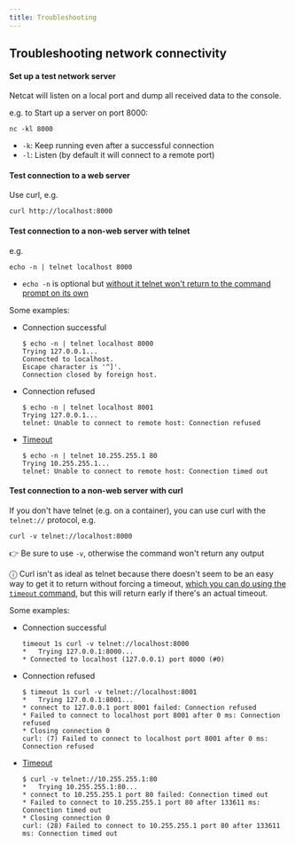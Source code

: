 ```yaml
---
title: Troubleshooting
---
```


## Troubleshooting network connectivity

#### Set up a test network server

Netcat will listen on a local port and dump all received data to the console.

e.g. to Start up a server on port 8000:

```
nc -kl 8000
```

- `-k`: Keep running even after a successful connection
- `-l`: Listen (by default it will connect to a remote port)

#### Test connection to a web server

Use curl, e.g.

```
curl http://localhost:8000
```

#### Test connection to a non-web server with telnet

e.g.

```
echo -n | telnet localhost 8000
```

- `echo -n` is optional but [without it telnet won't return to the command prompt on its own](https://stackoverflow.com/a/60897607/399105)

Some examples:

- Connection successful

  ```
  $ echo -n | telnet localhost 8000
  Trying 127.0.0.1...
  Connected to localhost.
  Escape character is '^]'.
  Connection closed by foreign host.
  ```

- Connection refused

  ```
  $ echo -n | telnet localhost 8001
  Trying 127.0.0.1...
  telnet: Unable to connect to remote host: Connection refused
  ```

- [Timeout](https://stackoverflow.com/a/904609/399105)

  ```
  $ echo -n | telnet 10.255.255.1 80
  Trying 10.255.255.1...
  telnet: Unable to connect to remote host: Connection timed out
  ```

#### Test connection to a non-web server with curl

If you don't have telnet (e.g. on a container), you can use curl with the `telnet://` protocol, e.g.

```
curl -v telnet://localhost:8000
```

👉 Be sure to use `-v`, otherwise the command won't return any output

ⓘ Curl isn't as ideal as telnet because there doesn't seem to be an easy way to get it to return without forcing a timeout, [which you can do using the `timeout` command](https://stackoverflow.com/a/42347622/399105), but this will return early if there's an actual timeout.

Some examples:

- Connection successful

  ```
  timeout 1s curl -v telnet://localhost:8000
  *   Trying 127.0.0.1:8000...
  * Connected to localhost (127.0.0.1) port 8000 (#0)
  ```

- Connection refused

  ```
  $ timeout 1s curl -v telnet://localhost:8001
  *   Trying 127.0.0.1:8001...
  * connect to 127.0.0.1 port 8001 failed: Connection refused
  * Failed to connect to localhost port 8001 after 0 ms: Connection refused
  * Closing connection 0
  curl: (7) Failed to connect to localhost port 8001 after 0 ms: Connection refused
  ```

- [Timeout](https://stackoverflow.com/a/904609/399105)

  ```
  $ curl -v telnet://10.255.255.1:80
  *   Trying 10.255.255.1:80...
  * connect to 10.255.255.1 port 80 failed: Connection timed out
  * Failed to connect to 10.255.255.1 port 80 after 133611 ms: Connection timed out
  * Closing connection 0
  curl: (28) Failed to connect to 10.255.255.1 port 80 after 133611 ms: Connection timed out
  ```
